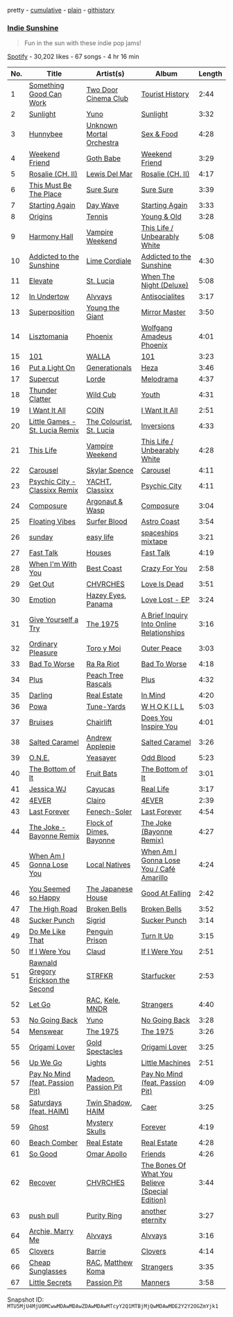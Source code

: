 pretty - [cumulative](/playlists/cumulative/37i9dQZF1DWUWC0NIJDJKL.md) - [plain](/playlists/plain/37i9dQZF1DWUWC0NIJDJKL) - [githistory](https://github.githistory.xyz/mackorone/spotify-playlist-archive/blob/main/playlists/plain/37i9dQZF1DWUWC0NIJDJKL)

### [Indie Sunshine](https://open.spotify.com/playlist/37i9dQZF1DWUWC0NIJDJKL)

> Fun in the sun with these indie pop jams!

[Spotify](https://open.spotify.com/user/spotify) - 30,202 likes - 67 songs - 4 hr 16 min

| No. | Title | Artist(s) | Album | Length |
|---|---|---|---|---|
| 1 | [Something Good Can Work](https://open.spotify.com/track/5yDX0yhtLyf0zEXEqXqyAa) | [Two Door Cinema Club](https://open.spotify.com/artist/536BYVgOnRky0xjsPT96zl) | [Tourist History](https://open.spotify.com/album/0SD7kwnJEC2oDzQBKEHQnH) | 2:44 |
| 2 | [Sunlight](https://open.spotify.com/track/6XpJw6mIuTQ7tPYTvjYyVX) | [Yuno](https://open.spotify.com/artist/36BjLtXEXIifbRrfc1Rtqa) | [Sunlight](https://open.spotify.com/album/73G6WLLpF5yejKrJCYwidT) | 3:32 |
| 3 | [Hunnybee](https://open.spotify.com/track/3DPFmwFtV5ElQaTniLOdgk) | [Unknown Mortal Orchestra](https://open.spotify.com/artist/1LeVJ5GPeYDOVUjxx1y7Rp) | [Sex & Food](https://open.spotify.com/album/7c2Xfq7aQKzs0KdSI3K7Rc) | 4:28 |
| 4 | [Weekend Friend](https://open.spotify.com/track/2d3QlXE6FXFDeodiS66yjM) | [Goth Babe](https://open.spotify.com/artist/7o96HO2zrujyATtVsqGhh3) | [Weekend Friend](https://open.spotify.com/album/1U2tk4b49drBLpt9GJ9kPc) | 3:29 |
| 5 | [Rosalie \(CH\. II\)](https://open.spotify.com/track/4pqM7ItJF81CipUjbFw0gt) | [Lewis Del Mar](https://open.spotify.com/artist/2oqwwcM17wrP9hBD25zKSR) | [Rosalie \(CH\. II\)](https://open.spotify.com/album/3YyhGAMr3nks9z7sTj6Zet) | 4:17 |
| 6 | [This Must Be The Place](https://open.spotify.com/track/6PuoZT4kgw5DrUEdnQ6e01) | [Sure Sure](https://open.spotify.com/artist/1anAI9P9iSzc9qzLv6AtHZ) | [Sure Sure](https://open.spotify.com/album/7EfgATnOllXJ96s4sSdzei) | 3:39 |
| 7 | [Starting Again](https://open.spotify.com/track/6VGtBU8oAyQlYbKVeSBkfQ) | [Day Wave](https://open.spotify.com/artist/4ptJIIR10UVlGjN0VntFaK) | [Starting Again](https://open.spotify.com/album/1IkYdoG0i5IOc4tV7WTKW4) | 3:33 |
| 8 | [Origins](https://open.spotify.com/track/6TJAFFa2VaRdFB5UA4BJRt) | [Tennis](https://open.spotify.com/artist/1ybAN3utgdoUL1MUCtH4QM) | [Young & Old](https://open.spotify.com/album/0wyBYIcPaGBcM4hygCnWQE) | 3:28 |
| 9 | [Harmony Hall](https://open.spotify.com/track/2pTcCgUr9SJZXCcVqkRX26) | [Vampire Weekend](https://open.spotify.com/artist/5BvJzeQpmsdsFp4HGUYUEx) | [This Life / Unbearably White](https://open.spotify.com/album/6N1pLez4f6aCvIc4z1ipU6) | 5:08 |
| 10 | [Addicted to the Sunshine](https://open.spotify.com/track/5ppBE5KFTiTx7JoHQAzr5O) | [Lime Cordiale](https://open.spotify.com/artist/6yrtCy4XJHXM6tczo4RlTs) | [Addicted to the Sunshine](https://open.spotify.com/album/0XU3RVlRPmguNHy6tXMFoz) | 4:30 |
| 11 | [Elevate](https://open.spotify.com/track/0pBLfQ5JBjh12H6DGZjMwM) | [St\. Lucia](https://open.spotify.com/artist/5WId4o5jdGVhptNU0uqKxu) | [When The Night \(Deluxe\)](https://open.spotify.com/album/5Pjft9EbneGmlhOQ2mo6bo) | 5:08 |
| 12 | [In Undertow](https://open.spotify.com/track/1gvaxqNiJEbQzWPqs72kgG) | [Alvvays](https://open.spotify.com/artist/3kzwYV3OCB010YfXMF0Avt) | [Antisocialites](https://open.spotify.com/album/7CCwkPweMxKq8yWkVerH6T) | 3:17 |
| 13 | [Superposition](https://open.spotify.com/track/67YPjbcxUypwNOwYBZquq1) | [Young the Giant](https://open.spotify.com/artist/4j56EQDQu5XnL7R3E9iFJT) | [Mirror Master](https://open.spotify.com/album/6blMxezujKgPe8HjHNveuG) | 3:50 |
| 14 | [Lisztomania](https://open.spotify.com/track/7hwcojGiRqYm100tSmpZE3) | [Phoenix](https://open.spotify.com/artist/1xU878Z1QtBldR7ru9owdU) | [Wolfgang Amadeus Phoenix](https://open.spotify.com/album/0IQbQC6V4UuHLcgO9Yt3uu) | 4:01 |
| 15 | [101](https://open.spotify.com/track/3HYXqOAm2Q8b2OyYqzv8d4) | [WALLA](https://open.spotify.com/artist/1lhtpwswW0liqyOU52EP0E) | [101](https://open.spotify.com/album/2JJJHPnEkjM2quRLB0vnYl) | 3:23 |
| 16 | [Put a Light On](https://open.spotify.com/track/4ZFHITy0bAeZ3oFfvR0HaI) | [Generationals](https://open.spotify.com/artist/57MtJQ6Sc4tIxrXIhrqVJL) | [Heza](https://open.spotify.com/album/34oLvXQWydwd1KOqgL8UiE) | 3:46 |
| 17 | [Supercut](https://open.spotify.com/track/6K8VQ84MqhsoakN5MjrnVR) | [Lorde](https://open.spotify.com/artist/163tK9Wjr9P9DmM0AVK7lm) | [Melodrama](https://open.spotify.com/album/2B87zXm9bOWvAJdkJBTpzF) | 4:37 |
| 18 | [Thunder Clatter](https://open.spotify.com/track/6JugKFXssO9L2tN8omeTPt) | [Wild Cub](https://open.spotify.com/artist/5cTn7jRVGqTdmgMW75FIal) | [Youth](https://open.spotify.com/album/72YtuqmrV1LcDhzQXgFaNN) | 4:31 |
| 19 | [I Want It All](https://open.spotify.com/track/7cSJqE5ZUqtqy7is4A3qLn) | [COIN](https://open.spotify.com/artist/0ZxZlO7oWCSYMXhehpyMvE) | [I Want It All](https://open.spotify.com/album/4UXqRHcf4yBpuFxIpQe1wV) | 2:51 |
| 20 | [Little Games \- St\. Lucia Remix](https://open.spotify.com/track/6H4IrhaJFaoXrSuQQKfzpD) | [The Colourist](https://open.spotify.com/artist/0hK26QoGcuKV3lH0x9MvUU), [St\. Lucia](https://open.spotify.com/artist/5WId4o5jdGVhptNU0uqKxu) | [Inversions](https://open.spotify.com/album/7dBKp63ECjAFL7q4FmEvWR) | 4:33 |
| 21 | [This Life](https://open.spotify.com/track/46VD9EYQ2lIZcJUTptvuNF) | [Vampire Weekend](https://open.spotify.com/artist/5BvJzeQpmsdsFp4HGUYUEx) | [This Life / Unbearably White](https://open.spotify.com/album/6N1pLez4f6aCvIc4z1ipU6) | 4:28 |
| 22 | [Carousel](https://open.spotify.com/track/0QtQf7cY8qQWnqR9YGsLo2) | [Skylar Spence](https://open.spotify.com/artist/0x0u0jCVf5Jf4DNh45XPXL) | [Carousel](https://open.spotify.com/album/1Dx5L9OaMXM2jTtnzDuDID) | 4:11 |
| 23 | [Psychic City \- Classixx Remix](https://open.spotify.com/track/1GdkQKNGLMtPaUvtcjOeSj) | [YACHT](https://open.spotify.com/artist/57anmI1X2hXWPrNagFdzZr), [Classixx](https://open.spotify.com/artist/0vUTfcBDZZo2OUQJci5UNZ) | [Psychic City](https://open.spotify.com/album/2I4lTXfj5tSZN4HNOjMtwz) | 4:11 |
| 24 | [Composure](https://open.spotify.com/track/3Qfj2BgymJSXY4zDrBCo3g) | [Argonaut & Wasp](https://open.spotify.com/artist/5FE0B5zV9y7T5OzkiDkBG8) | [Composure](https://open.spotify.com/album/2hIiYYXi0R7qJ9cIG4I4P5) | 3:04 |
| 25 | [Floating Vibes](https://open.spotify.com/track/1mxqozpIELFEnfwEzTdjLs) | [Surfer Blood](https://open.spotify.com/artist/0IlQRCafsMrd0QkTRBU6n0) | [Astro Coast](https://open.spotify.com/album/5ToC9VWNXK7smeo8b5EvCO) | 3:54 |
| 26 | [sunday](https://open.spotify.com/track/3QysXZ7h7NIsi8WAusDCBR) | [easy life](https://open.spotify.com/artist/7uwY65fDg3FVJ8MkJ5QuZK) | [spaceships mixtape](https://open.spotify.com/album/2sJpAWgdzITssIX4qeuifw) | 3:21 |
| 27 | [Fast Talk](https://open.spotify.com/track/2NSHs7fnTlqosMNy72P7Mb) | [Houses](https://open.spotify.com/artist/648kpaANsUr1HABoE4mkPw) | [Fast Talk](https://open.spotify.com/album/3SMoItGjCanLw0iCHTeffs) | 4:19 |
| 28 | [When I'm With You](https://open.spotify.com/track/7Cb9fYGYtFaANCaqYEOCDC) | [Best Coast](https://open.spotify.com/artist/5YkBrE0wF8cAlq3GCOw5Eu) | [Crazy For You](https://open.spotify.com/album/2lLjGAmDHjCNiydZ4Yp8bT) | 2:58 |
| 29 | [Get Out](https://open.spotify.com/track/7aFfriQJAyHK6eC09YMQBK) | [CHVRCHES](https://open.spotify.com/artist/3CjlHNtplJyTf9npxaPl5w) | [Love Is Dead](https://open.spotify.com/album/7EchhykwUf4ACDDABEDa7o) | 3:51 |
| 30 | [Emotion](https://open.spotify.com/track/5Rnv9hVUuyc5Q7jiFRHRwm) | [Hazey Eyes](https://open.spotify.com/artist/3r0RZ55RKisnnF0jVcYrVR), [Panama](https://open.spotify.com/artist/3W9UldYu0xJcaOAw2SUTDI) | [Love Lost \- EP](https://open.spotify.com/album/1U1CVrJeVjdt6eY13T34FY) | 3:24 |
| 31 | [Give Yourself a Try](https://open.spotify.com/track/3Y9zmioo5pZABLx1onkohD) | [The 1975](https://open.spotify.com/artist/3mIj9lX2MWuHmhNCA7LSCW) | [A Brief Inquiry Into Online Relationships](https://open.spotify.com/album/7zuAt0boSPInT1b0sKyQMk) | 3:16 |
| 32 | [Ordinary Pleasure](https://open.spotify.com/track/31F0KxmTD4rz3o0tJht5RL) | [Toro y Moi](https://open.spotify.com/artist/6O4EGCCb6DoIiR6B1QCQgp) | [Outer Peace](https://open.spotify.com/album/7lXkGYfPd8ygerG681NxQG) | 3:03 |
| 33 | [Bad To Worse](https://open.spotify.com/track/4UnkELKTWTBKeuQHiiVdsl) | [Ra Ra Riot](https://open.spotify.com/artist/6FIrstf3kHEg3zBOyLpvxD) | [Bad To Worse](https://open.spotify.com/album/6kKWqN15xZsA4TBNPW6Wb2) | 4:18 |
| 34 | [Plus](https://open.spotify.com/track/36ynI67Vq1Bz52vEIQMWyy) | [Peach Tree Rascals](https://open.spotify.com/artist/0imE3buPhAowREqCrr4CYe) | [Plus](https://open.spotify.com/album/0aflX0vk26M494NVMtaPyj) | 4:32 |
| 35 | [Darling](https://open.spotify.com/track/36PQh1G6h7n9VWB799fXpI) | [Real Estate](https://open.spotify.com/artist/41SQP16hv1TioVYqdckmxT) | [In Mind](https://open.spotify.com/album/7IQn4jT1WciC5O9DZrxeKv) | 4:20 |
| 36 | [Powa](https://open.spotify.com/track/1NjmSXMzvwoM3lHmDRcUfs) | [Tune\-Yards](https://open.spotify.com/artist/0asVlqTLu3TimnYVyY5Jxi) | [W H O K I L L](https://open.spotify.com/album/7rBLvpL7ZWi1YCSXSLUZKF) | 5:03 |
| 37 | [Bruises](https://open.spotify.com/track/4mdyVTV7Tr5YDFnD2kvSM4) | [Chairlift](https://open.spotify.com/artist/7hAolICGSgXJuM6DUpK5rp) | [Does You Inspire You](https://open.spotify.com/album/3JuIBAoHi6gUmS3tgF4CPg) | 4:01 |
| 38 | [Salted Caramel](https://open.spotify.com/track/2HS3rFy98oTpEWLVrwEXdk) | [Andrew Applepie](https://open.spotify.com/artist/5BYcwjrQth7em7maAt0yKE) | [Salted Caramel](https://open.spotify.com/album/7bexJfAa429gLuUVbPMyfx) | 3:26 |
| 39 | [O.N.E.](https://open.spotify.com/track/1yElfZ8b4weRLt5YFve91c) | [Yeasayer](https://open.spotify.com/artist/04HvbIwBccFmRie5ATX4ft) | [Odd Blood](https://open.spotify.com/album/2W9L68YdbM7mYSfNuy3bGK) | 5:23 |
| 40 | [The Bottom of It](https://open.spotify.com/track/4bva6j9FaGs1rdCzScAqLk) | [Fruit Bats](https://open.spotify.com/artist/6Qm9stX6XO1a4c7BXQDDgc) | [The Bottom of It](https://open.spotify.com/album/1k4JXPaKc4ZSZPalFAoWRA) | 3:01 |
| 41 | [Jessica WJ](https://open.spotify.com/track/4zvJV8Nrbjruyww3vvNI8M) | [Cayucas](https://open.spotify.com/artist/7LLcRttKjV6PeJOlCNCYon) | [Real Life](https://open.spotify.com/album/65VOiORVrFLrmiOl3Y0DWb) | 3:17 |
| 42 | [4EVER](https://open.spotify.com/track/5mIOsPuQdXchVY0jB5NO9Q) | [Clairo](https://open.spotify.com/artist/3l0CmX0FuQjFxr8SK7Vqag) | [4EVER](https://open.spotify.com/album/7E5bHNtTN25JAw8vJALDz9) | 2:39 |
| 43 | [Last Forever](https://open.spotify.com/track/1M5P4fB2GpN3CP2P3zmPyE) | [Fenech\-Soler](https://open.spotify.com/artist/5GqAhBdaiG5StP2EHhmw8B) | [Last Forever](https://open.spotify.com/album/30nGwc6m89EN6wjbR2iXKc) | 4:54 |
| 44 | [The Joke \- Bayonne Remix](https://open.spotify.com/track/51BzuUGYPrKP9j1kG64OQ3) | [Flock of Dimes](https://open.spotify.com/artist/1TTfuOdEtj8lin2zR4OWmP), [Bayonne](https://open.spotify.com/artist/6BbqU3r1G2mwkRIfIbkCek) | [The Joke \(Bayonne Remix\)](https://open.spotify.com/album/4QfgH4IG1WDCxwN3dwluWJ) | 4:27 |
| 45 | [When Am I Gonna Lose You](https://open.spotify.com/track/7ze7X8r4fopBs9ZRtwYFOX) | [Local Natives](https://open.spotify.com/artist/75dQReiBOHN37fQgWQrIAJ) | [When Am I Gonna Lose You / Café Amarillo](https://open.spotify.com/album/5H8ISmLN3YojIx9mM9CslN) | 4:24 |
| 46 | [You Seemed so Happy](https://open.spotify.com/track/0NuIfPuBhUAt4aA4HP0rUu) | [The Japanese House](https://open.spotify.com/artist/3IunaFjvNKj98JW89JYv9u) | [Good At Falling](https://open.spotify.com/album/3Pa8W1UOD018R21VgOPTYZ) | 2:42 |
| 47 | [The High Road](https://open.spotify.com/track/5cwN1htZyoWqZCc33f3RfE) | [Broken Bells](https://open.spotify.com/artist/6dgwEwnK0YtDfS9XhRwBTG) | [Broken Bells](https://open.spotify.com/album/0X7WyEKdm5afGj1fmD7Blx) | 3:52 |
| 48 | [Sucker Punch](https://open.spotify.com/track/7FeWgVGGphXuSUu5wNeAcJ) | [Sigrid](https://open.spotify.com/artist/4TrraAsitQKl821DQY42cZ) | [Sucker Punch](https://open.spotify.com/album/4OaTrPkuAYkelxCnm92njS) | 3:14 |
| 49 | [Do Me Like That](https://open.spotify.com/track/33TRLeMwVVAWa2eZEGnTip) | [Penguin Prison](https://open.spotify.com/artist/5VsOThWOagH8C8gCvIy13k) | [Turn It Up](https://open.spotify.com/album/6nDJTtenzc3qIBodcTASVL) | 3:15 |
| 50 | [If I Were You](https://open.spotify.com/track/40tfagbwTsKUArXMzRPH9f) | [Claud](https://open.spotify.com/artist/5MaQlvNGOaTj39apHsXVq1) | [If I Were You](https://open.spotify.com/album/0IO9FwH0QyryujvzhLQeYT) | 2:51 |
| 51 | [Rawnald Gregory Erickson the Second](https://open.spotify.com/track/4j4pPKE3xAblPIbhxScC1j) | [STRFKR](https://open.spotify.com/artist/2Tz1DTzVJ5Gyh8ZwVr6ekU) | [Starfucker](https://open.spotify.com/album/4mBSeOEiQ4WgDaCnydb0tZ) | 2:53 |
| 52 | [Let Go](https://open.spotify.com/track/3V0W5CfNDMiTKg93wuLFxJ) | [RAC](https://open.spotify.com/artist/4AGwPDdh1y8hochNzHy5HC), [Kele](https://open.spotify.com/artist/0LsO2x5E0KNdMxkWh0EmE0), [MNDR](https://open.spotify.com/artist/7gQNLR8mykA1KjGClbPYHe) | [Strangers](https://open.spotify.com/album/0pvp7cHQccsevHLhClFbSz) | 4:40 |
| 53 | [No Going Back](https://open.spotify.com/track/4AKN68fSI8weZ1dbN35QLi) | [Yuno](https://open.spotify.com/artist/36BjLtXEXIifbRrfc1Rtqa) | [No Going Back](https://open.spotify.com/album/53n71tD6F4I1afwJtjZCVS) | 3:28 |
| 54 | [Menswear](https://open.spotify.com/track/3UH4JIDuP83866Y43bbo4k) | [The 1975](https://open.spotify.com/artist/3mIj9lX2MWuHmhNCA7LSCW) | [The 1975](https://open.spotify.com/album/6Z1zv6Hw9bdvSoxI5uYk2h) | 3:26 |
| 55 | [Origami Lover](https://open.spotify.com/track/1kOUDnQUT9NSeUrTvAhyP5) | [Gold Spectacles](https://open.spotify.com/artist/5bGWQ9mEBYAo0GYymwj2QV) | [Origami Lover](https://open.spotify.com/album/0aFPuC3mgpEzIeXhTO5CDm) | 3:25 |
| 56 | [Up We Go](https://open.spotify.com/track/2u6CBCGo8outw3ThHk4c4l) | [Lights](https://open.spotify.com/artist/5pdyjBIaY5o1yOyexGIUc6) | [Little Machines](https://open.spotify.com/album/1u8OmwItT46Y1gD2xKAK9D) | 2:51 |
| 57 | [Pay No Mind \(feat\. Passion Pit\)](https://open.spotify.com/track/1XT95SWe6U0nZmchAfZh2T) | [Madeon](https://open.spotify.com/artist/4pb4rqWSoGUgxm63xmJ8xc), [Passion Pit](https://open.spotify.com/artist/7gjAu1qr5C2grXeQFFOGeh) | [Pay No Mind \(feat\. Passion Pit\)](https://open.spotify.com/album/2NkUuUsTmsrQd1IjkaLByE) | 4:09 |
| 58 | [Saturdays \(feat\. HAIM\)](https://open.spotify.com/track/5ClqcvP4dYDDX6Zv3jPQD1) | [Twin Shadow](https://open.spotify.com/artist/6fLrPFLWLSCrp7gcTZXcKb), [HAIM](https://open.spotify.com/artist/4Ui2kfOqGujY81UcPrb5KE) | [Caer](https://open.spotify.com/album/5eIgu8uJ3H18h8vVqJYggZ) | 3:25 |
| 59 | [Ghost](https://open.spotify.com/track/7J3imjXerh4bDiKg01t4XA) | [Mystery Skulls](https://open.spotify.com/artist/5ZbRDyTYX4HhXveONcZQn2) | [Forever](https://open.spotify.com/album/04nlTDq2mKxyaIMfeFNvUO) | 4:19 |
| 60 | [Beach Comber](https://open.spotify.com/track/3tPh7vkXySn2lUEH1NEPyO) | [Real Estate](https://open.spotify.com/artist/41SQP16hv1TioVYqdckmxT) | [Real Estate](https://open.spotify.com/album/0vEt6UkpYZOpKxVO7H7j9Y) | 4:28 |
| 61 | [So Good](https://open.spotify.com/track/0xjpgDNFyekbjessCBaaBq) | [Omar Apollo](https://open.spotify.com/artist/5FxD8fkQZ6KcsSYupDVoSO) | [Friends](https://open.spotify.com/album/3yuV4GeplvzBIiYGhQp2nd) | 4:26 |
| 62 | [Recover](https://open.spotify.com/track/4QQg6DXsx6G3lv3W4A15CZ) | [CHVRCHES](https://open.spotify.com/artist/3CjlHNtplJyTf9npxaPl5w) | [The Bones Of What You Believe \(Special Edition\)](https://open.spotify.com/album/54IMJ8S0redmP6krSlKZLD) | 3:44 |
| 63 | [push pull](https://open.spotify.com/track/6pTfJ82DLrBoTTaKJrFr7R) | [Purity Ring](https://open.spotify.com/artist/1TtJ8j22Roc24e2Jx3OcU4) | [another eternity](https://open.spotify.com/album/4ymjpcGruNuUUUZOeGawLe) | 3:27 |
| 64 | [Archie, Marry Me](https://open.spotify.com/track/5HLes17mwCwKt81mi0Tk35) | [Alvvays](https://open.spotify.com/artist/3kzwYV3OCB010YfXMF0Avt) | [Alvvays](https://open.spotify.com/album/4PrBMzWzzoMOwm55Bfo3dt) | 3:16 |
| 65 | [Clovers](https://open.spotify.com/track/3KCFmeudK7tTzshjxDl6m4) | [Barrie](https://open.spotify.com/artist/1pHO6SCEw9tuRx0IVMFL0g) | [Clovers](https://open.spotify.com/album/6n3JvVTmEAUS6uM33ZwLfq) | 4:14 |
| 66 | [Cheap Sunglasses](https://open.spotify.com/track/4MatjVmXUxuBf7WeInnRBG) | [RAC](https://open.spotify.com/artist/4AGwPDdh1y8hochNzHy5HC), [Matthew Koma](https://open.spotify.com/artist/1mU61l2mcjEFraXZLpvVMo) | [Strangers](https://open.spotify.com/album/0pvp7cHQccsevHLhClFbSz) | 3:35 |
| 67 | [Little Secrets](https://open.spotify.com/track/3kb38wezoUA8ki5jPYy3t5) | [Passion Pit](https://open.spotify.com/artist/7gjAu1qr5C2grXeQFFOGeh) | [Manners](https://open.spotify.com/album/6H51jH1SuzV6ca1VxW2Tmv) | 3:58 |

Snapshot ID: `MTU5MjU4MjU0MCwwMDAwMDAwZDAwMDAwMTcyY2Q1MTBjMjQwMDAwMDE2Y2Y2OGZmYjk1`
